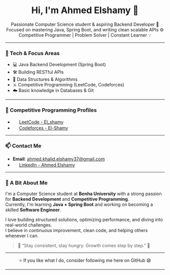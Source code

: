<h1 align="center">Hi, I'm Ahmed Elshamy 👋</h1>

<p align="center">
  Passionate Computer Science student & aspiring Backend Developer 🚀<br>
  Focused on mastering Java, Spring Boot, and writing clean scalable APIs ⚙️<br>
  Competitive Programmer | Problem Solver | Constant Learner 💡
</p>

---

### 🚀 Tech & Focus Areas
- 💻 Java Backend Development (Spring Boot)
- 🛠️ Building RESTful APIs
- 🧠 Data Structures & Algorithms
- ⚔️ Competitive Programming (LeetCode, Codeforces)
- ☁️ Basic knowledge in Databases & Git

---

### 🎯 Competitive Programming Profiles

-  <img src="https://leetcode.com/favicon.ico" width="16"> [LeetCode - El_shamy](https://leetcode.com/El_shamy/)
-  <img src="https://codeforces.org/s/0/favicon.ico" width="16"> [Codeforces - El-Shamy](https://codeforces.com/profile/El-Shamy)

---

### 📫 Contact Me

- **Email**: [ahmed.khalid.elshamy37@gmail.com](mailto:ahmed.khalid.elshamy37@gmail.com)  
- <img src="https://cdn-icons-png.flaticon.com/512/174/174857.png" width="16"> [LinkedIn - Ahmed Elshamy](https://www.linkedin.com/in/a-elshamy)

---

### 🧠 A Bit About Me

I'm a Computer Science student at **Benha University** with a strong passion for **Backend Development** and **Competitive Programming**.  
Currently, I'm learning **Java + Spring Boot** and working on becoming a skilled **Software Engineer**.

I love building structured solutions, optimizing performance, and diving into real-world challenges.  
I believe in continuous improvement, clean code, and helping others whenever I can.

> 💬 “Stay consistent, stay hungry. Growth comes step by step.” 💪

---

<p align="center">
  ⭐️ If you like what I do, consider following me here on GitHub 😄
</p>

---

<!--
**AK-Elshamy/AK-Elshamy** is a ✨ _special_ ✨ repository because its `README.md` (this file) appears on your GitHub profile.

Here are some ideas to get you started:

- 🔭 I’m currently working on Java Backend Projects
- 🌱 I’m currently learning Spring Boot and APIs
- 👯 I’m looking to collaborate on Open Source Java projects
- 🤔 I’m looking for help with mastering Microservices
- 💬 Ask me about Java, Git, and Competitive Programming
- 📫 How to reach me: check the Contact Me section above ☝️
- 😄 Pronouns: He/Him
- ⚡ Fun fact: I solve problems for fun 😄
-->
